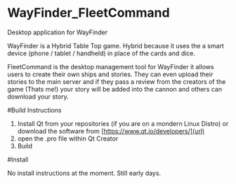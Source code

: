 # WayFinder_FleetCommand
Desktop application for WayFinder

WayFinder is a Hybrid Table Top game. Hybrid because it uses the a smart device (phone / tablet / handheld) in place of the cards and dice. 

FleetCommand is the desktop management tool for WayFinder it allows users to create their own ships and stories. They can even upload their stories to the main server and if they pass a review from the creators of the game
(Thats me!) your story will be added into the cannon and others can download your story. 

#Build Instructions

1. Install Qt from your repositories (if you are on a mondern Linux Distro) or download the software from  [https://www.qt.io/developers/](url)
2. open the .pro file within Qt Creator
3. Build

#Install

No install instructions at the moment. Still early days.
